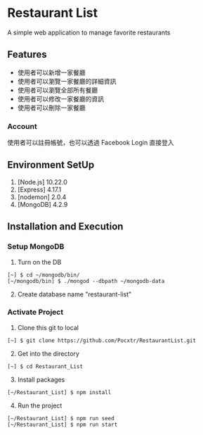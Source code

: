 # Restaurant List
A simple web application to manage favorite restaurants

## Features
- 使用者可以新增一家餐廳
- 使用者可以瀏覽一家餐廳的詳細資訊
- 使用者可以瀏覽全部所有餐廳
- 使用者可以修改一家餐廳的資訊
- 使用者可以刪除一家餐廳

### Account
使用者可以註冊帳號，也可以透過 Facebook Login 直接登入

## Environment SetUp
1. [Node.js] 10.22.0
2. [Express] 4.17.1
3. [nodemon] 2.0.4
4. [MongoDB] 4.2.9

## Installation and Execution
### Setup MongoDB
1. Turn on the DB
```
[~] $ cd ~/mongodb/bin/
[~/mongodb/bin] $ ./mongod --dbpath ~/mongodb-data
```
2. Create database name "restaurant-list"

### Activate Project
1. Clone this git to local
```
[~] $ git clone https://github.com/Pocxtr/RestaurantList.git
```

2. Get into the directory
```
[~] $ cd Restaurant_List
```

3. Install packages
```
[~/Restaurant_List] $ npm install
```

4. Run the project
```
[~/Restaurant_List] $ npm run seed
[~/Restaurant_List] $ npm run start
```
